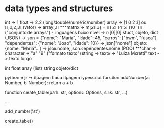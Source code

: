 # data types and structures

int -> 1
float -> 2.2 (long/double/numeric/number)
array -> [1 0 2 3] ou [1,0,2,3]   (vetor) -> array[0]
***matrix -> m[2][3] = [[1 2] [4 5] [10 11]] ("conjunto de arrays") - linguagens baixo nivel -> m[0][0]
stuct, objeto, dict (JSON) -> json = {"nome": "Maria", "idade": 45, "carros": ["bwm", "fusca"], "dependentes": {"nome": "Joao", "idade": 10}} -> json["nome"]
            objeto: {nome: "Maria"...} -> json.nome, json.dependentes.nome (POO)
***char -> character -> "a" "9" ("formato texto")
string -> texto -> "Luiza Moretti"
text -> texto longo


int
float
array (list)
string
objeto/dict

python e js -> tipagem fraca
tipagem typescript 
function addNumber(a: Number, b: Number):
    return a + b


function create_table(path: str, options: Options, sink: str, ...)

...

add_number('st')

create_table()